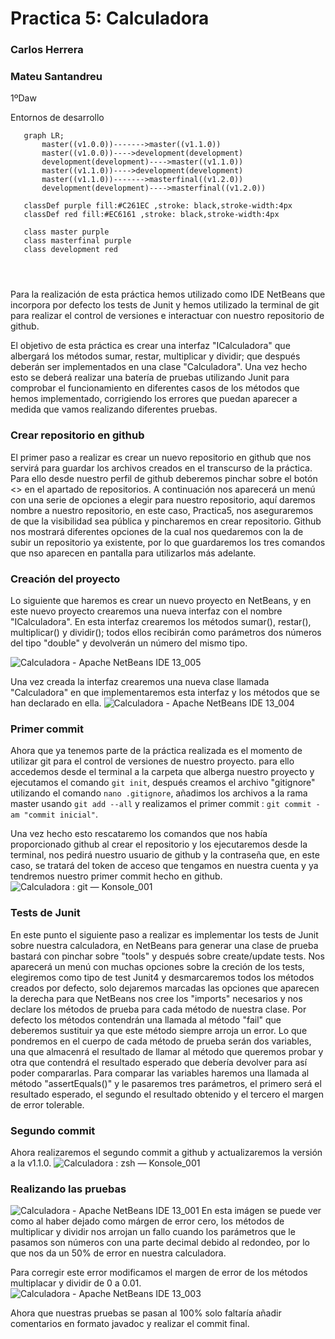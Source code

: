 # Practica 5: Calculadora

### Carlos Herrera 

### Mateu Santandreu   

 1ºDaw

 Entornos de desarrollo
 
 ```mermaid
    graph LR;
        master((v1.0.0))------->master((v1.1.0))
        master((v1.0.0))---->development(development)
        development(development)---->master((v1.1.0))
        master((v1.1.0))---->development(development)
        master((v1.1.0))------->masterfinal((v1.2.0))
        development(development)---->masterfinal((v1.2.0))
    
    classDef purple fill:#C261EC ,stroke: black,stroke-width:4px
    classDef red fill:#EC6161 ,stroke: black,stroke-width:4px

    class master purple
    class masterfinal purple
    class development red
    
        
    
```
 
 

Para la realización de esta práctica hemos utilizado como IDE NetBeans que incorpora por defecto los tests de Junit y hemos utilizado la terminal de git para realizar el control de versiones e interactuar con nuestro repositorio de github.

El objetivo de esta práctica es crear una interfaz "ICalculadora" que albergará los métodos sumar, restar, multiplicar y dividir; que después deberán ser implementados en una clase "Calculadora".
Una vez hecho esto se deberá realizar una batería de pruebas utilizando Junit para comprobar el funcionamiento en diferentes casos de los métodos que hemos implementado, corrigiendo los errores que puedan aparecer a medida que vamos realizando diferentes pruebas.
  
  
  ### Crear repositorio en github
  El primer paso a realizar es crear un nuevo repositorio en github que nos servirá para guardar los archivos creados en el transcurso de la práctica.
  Para ello desde nuestro perfil de github deberemos pinchar sobre el botón <<new>> en el apartado de repositorios.
  A continuación nos aparecerá un menú con una serie de opciones a elegir para nuestro repositorio, aquí daremos nombre a nuestro repositorio, en este       caso, Practica5, nos aseguraremos de que la visibilidad sea pública y pincharemos en crear repositorio.
  Github nos mostrará diferentes opciones de la cual nos quedaremos con la de subir un repositorio ya existente, por lo que guardaremos los tres comandos     que nso aparecen en pantalla para utilizarlos más adelante.
  

  
  ### Creación del proyecto
  Lo siguiente que haremos es crear un nuevo proyecto en NetBeans, y en este nuevo proyecto crearemos una nueva interfaz con el nombre "ICalculadora".
  En esta interfaz crearemos los métodos sumar(), restar(), multiplicar() y dividir(); todos ellos recibirán como parámetros dos números del tipo      "double" y devolverán un número del mismo tipo.
  
  ![Calculadora - Apache NetBeans IDE 13_005](https://user-images.githubusercontent.com/91744455/168466430-eebd19b1-a671-4b54-a26c-24e67f957641.png)
  

 
 Una vez creada la interfaz crearemos una nueva clase llamada "Calculadora" en que implementaremos esta interfaz y los métodos que se han declarado en ella.
 ![Calculadora - Apache NetBeans IDE 13_004](https://user-images.githubusercontent.com/91744455/168466519-d642408f-a4e6-4815-b914-9de1512fd2ff.png)

 ### Primer commit
 Ahora que ya tenemos parte de la práctica realizada es el momento de utilizar git para el control de versiones de nuestro proyecto.
 para ello accedemos desde el terminal a la carpeta que alberga nuestro proyecto y ejecutamos el comando ``git init``, después creamos el archivo "gitignore" utilizando el comando ``nano .gitignore``, añadimos los archivos a la rama master usando ``git add --all`` y realizamos el primer commit :
 ``git commit -am "commit inicial"``.
 
 Una vez hecho esto rescataremo los comandos que nos había proporcionado github al crear el repositorio y los ejecutaremos desde la terminal, nos pedirá nuestro usuario de github y la contraseña que, en este caso, se tratará del token de acceso que tengamos en nuestra cuenta y ya tendremos nuestro primer commit hecho en github.
 ![Calculadora : git — Konsole_001](https://user-images.githubusercontent.com/91744455/168466864-73be720c-c33e-4172-9581-bc267f55a965.png)

 
### Tests de Junit
 En este punto el siguiente paso a realizar es implementar los tests de Junit sobre nuestra calculadora, en NetBeans para generar una clase de prueba bastará con pinchar sobre "tools" y después sobre create/update tests.
 Nos aparecerá un menú con muchas opciones sobre la creción de los tests, elegiremos como tipo de test Junit4 y desmarcaremos todos los métodos creados por defecto, solo dejaremos marcadas las opciones que aparecen  la derecha para que NetBeans nos cree los "imports" necesarios y nos declare los métodos de prueba para cada método de nuestra clase.
Por defecto los métodos contendrán una llamada al método "fail" que deberemos sustituir ya que este método siempre arroja un error.
Lo que pondremos en el cuerpo de cada método de prueba serán dos variables, una que almacenrá el resultado de llamar al método que queremos probar y otra que contendrá el resultado esperado que debería devolver para así poder compararlas.
 Para comparar las variables haremos una llamada al método "assertEquals()" y le pasaremos tres parámetros, el primero será el resultado esperado, el segundo el resultado obtenido y el tercero el margen de error tolerable.
 
 ### Segundo commit 
 Ahora realizaremos el segundo commit a github y actualizaremos la versión a la v1.1.0.
 ![Calculadora : zsh — Konsole_001](https://user-images.githubusercontent.com/91744455/168467357-78ded861-d6fe-403f-8b1c-04446a891e98.png)

 
 ### Realizando las pruebas
 
 ![Calculadora - Apache NetBeans IDE 13_001](https://user-images.githubusercontent.com/91744455/168467282-5715d49c-5ad1-4660-9e96-6c62af4d6ab8.png)
En esta imágen se puede ver como al haber dejado como márgen de error cero, los métodos de multiplicar y dividir nos arrojan un fallo cuando los parámetros que le pasamos son números con una parte decimal debido al redondeo, por lo que nos da un 50% de error en nuestra calculadora.
 
 Para corregir este error modificamos el margen de error de los métodos multiplacar y dividir de 0 a 0.01.
 ![Calculadora - Apache NetBeans IDE 13_003](https://user-images.githubusercontent.com/91744455/168467463-f5ffd28a-7a8f-4c10-8fa9-cb3199945469.png)

 Ahora que nuestras pruebas se pasan al 100% solo faltaría añadir comentarios en formato javadoc y realizar el commit final.
 
